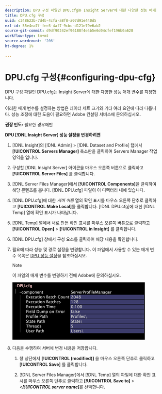 ```yaml
---
description: DPU 구성 파일인 DPU.cfg는 Insight Server에 대한 다양한 성능 매개 변수를 지정합니다.
title: DPU.cfg 구성
uuid: c348622b-7d4b-4cfa-a8f8-a07d91e440d5
exl-id: 55e4ea7f-fee3-4af7-9cbc-d121e79e6ab2
source-git-commit: d9df90242ef96188f4e4b5e6d04cfef196b0a628
workflow-type: tm+mt
source-wordcount: '206'
ht-degree: 1%

---
```


# DPU.cfg 구성{#configuring-dpu-cfg}

DPU 구성 파일인 DPU.cfg는 Insight Server에 대한 다양한 성능 매개 변수를 지정합니다.

이러한 매개 변수를 설정하는 방법은 데이터 세트 크기와 기타 여러 요인에 따라 다릅니다. 성능 조정에 대한 도움이 필요하면 Adobe 컨설팅 서비스에 문의하십시오.

**권장 빈도:**  필요한 경우에만

**DPU  [!DNL Insight Server] 성능 설정을 변경하려면**

1. [!DNL Insight]의 [!DNL Admin] > [!DNL Dataset and Profile] 탭에서 **[!UICONTROL Servers Manager]** 축소판을 클릭하여 Servers Manager 작업 영역을 엽니다.
1. 구성할 [!DNL Insight Server] 아이콘을 마우스 오른쪽 버튼으로 클릭하고 **[!UICONTROL Server Files]** 를 클릭합니다.
1. [!DNL Server Files Manager]에서 **[!UICONTROL Components]**&#x200B;을 클릭하여 해당 콘텐츠를 봅니다. [!DNL DPU.cfg] 파일이 이 디렉터리 내에 있습니다.
1. [!DNL DPU.cfg]에 대한 *서버 이름* 열의 확인 표시를 마우스 오른쪽 단추로 클릭하고 **[!UICONTROL Make Local]**&#x200B;를 클릭합니다. [!DNL DPU.cfg]에 대한 [!DNL Temp] 열에 확인 표시가 나타납니다.
1. [!DNL Temp] 열에서 새로 만든 확인 표시를 마우스 오른쪽 버튼으로 클릭하고 **[!UICONTROL Open]** > **[!UICONTROL in Insight]** 를 클릭합니다.
1. [!DNL DPU.cfg] 창에서 구성 요소를 클릭하여 해당 내용을 확인합니다.
1. 필요에 따라 성능 및 경로 설정을 변경합니다. 이 파일에서 사용할 수 있는 매개 변수 목록은 [DPU 성능 설정](../../../home/c-inst-svr/c-cfg-stgs-ref/c-dpu-perf-stgs.md#concept-477c4c526de44bda84176e62266c3df1)을 참조하십시오.

   >[!NOTE]
   >
   >이 파일의 매개 변수를 변경하기 전에 Adobe에 문의하십시오.

   ![](assets/cfg_DPU_egvalues.png)

1. 다음을 수행하여 서버에 변경 내용을 저장합니다.

   1. 창 상단에서 **[!UICONTROL (modified)]** 을 마우스 오른쪽 단추로 클릭하고 **[!UICONTROL Save]** 를 클릭합니다.

   1. [!DNL Server Files Manager]에서 [!DNL Temp] 열의 파일에 대한 확인 표시를 마우스 오른쪽 단추로 클릭하고 **[!UICONTROL Save to]** > *&lt;**[!UICONTROL server name]***&#x200B;를 선택합니다.
